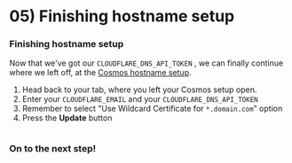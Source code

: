 # 05) Finishing hostname setup

### Finishing hostname setup

Now that we've got our `CLOUDFLARE_DNS_API_TOKEN` , we can finally continue where we left off, at the [Cosmos hostname setup](03-cosmos-hostname-setup.md).

1. Head back to your tab, where you left your Cosmos setup open.
2. Enter your `CLOUDFLARE_EMAIL` and your `CLOUDFLARE_DNS_API_TOKEN`
3. Remember to select "Use Wildcard Certificate for `*.domain.com`" option
4. Press the **Update** button

<figure><img src="https://i.imgur.com/n5TeDYB.png" alt=""><figcaption></figcaption></figure>

### On to the next step!
